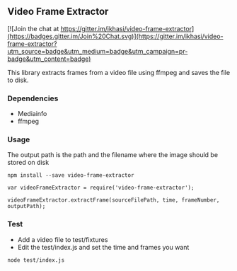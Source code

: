 ## Video Frame Extractor

[![Join the chat at https://gitter.im/ikhasi/video-frame-extractor](https://badges.gitter.im/Join%20Chat.svg)](https://gitter.im/ikhasi/video-frame-extractor?utm_source=badge&utm_medium=badge&utm_campaign=pr-badge&utm_content=badge)

This library extracts frames from a video file using ffmpeg and saves the file to disk.

### Dependencies

- Mediainfo
- ffmpeg

### Usage

The output path is the path and the filename where the image should be stored on disk

```
npm install --save video-frame-extractor

var videoFrameExtractor = require('video-frame-extractor');

videoFrameExtractor.extractFrame(sourceFilePath, time, frameNumber, outputPath);
```

### Test

- Add a video file to test/fixtures
- Edit the test/index.js and set the time and frames you want


```
node test/index.js
```
